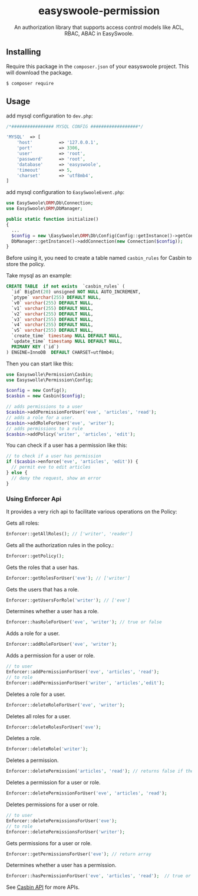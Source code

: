 <h1 align="center">easyswoole-permission</h1>
<p align="center">An authorization library that supports access control models like ACL, RBAC, ABAC in EasySwoole.</p>

## Installing

Require this package in the `composer.json` of your easyswoole project. This will download the package.

```shell
$ composer require
```

## Usage

add mysql configuration to `dev.php`:
```php
/*################ MYSQL CONFIG ##################*/

'MYSQL'  => [
    'host'          => '127.0.0.1',
    'port'          => 3306,
    'user'          => 'root',
    'password'      => 'root',
    'database'      => 'easyswoole',
    'timeout'       => 5,
    'charset'       => 'utf8mb4',
]
```

add mysql configuration to `EasySwooleEvent.php`:

```php
use EasySwoole\ORM\Db\Connection;
use EasySwoole\ORM\DbManager;

public static function initialize()
{
  ...
  $config = new \EasySwoole\ORM\Db\Config(Config::getInstance()->getConf('MYSQL'));
  DbManager::getInstance()->addConnection(new Connection($config));
}
```

Before using it, you need to create a table named `casbin_rules` for Casbin to store the policy.

Take mysql as an example:

```sql
CREATE TABLE  if not exists  `casbin_rules` (
  `id` BigInt(20) unsigned NOT NULL AUTO_INCREMENT,
  `ptype` varchar(255) DEFAULT NULL,
  `v0` varchar(255) DEFAULT NULL,
  `v1` varchar(255) DEFAULT NULL,
  `v2` varchar(255) DEFAULT NULL,
  `v3` varchar(255) DEFAULT NULL,
  `v4` varchar(255) DEFAULT NULL,
  `v5` varchar(255) DEFAULT NULL,
  `create_time` timestamp NULL DEFAULT NULL,
  `update_time` timestamp NULL DEFAULT NULL,
  PRIMARY KEY (`id`)
) ENGINE=InnoDB  DEFAULT CHARSET=utf8mb4;
```

Then you can start like this:

```php
use Easyswolle\Permission\Casbin;
use Easyswolle\Permission\Config;

$config = new Config();
$casbin = new Casbin($config);

// adds permissions to a user
$casbin->addPermissionForUser('eve', 'articles', 'read');
// adds a role for a user.
$casbin->addRoleForUser('eve', 'writer');
// adds permissions to a rule
$casbin->addPolicy('writer', 'articles', 'edit');
```

You can check if a user has a permission like this:

```php
// to check if a user has permission
if ($casbin->enforce('eve', 'articles', 'edit')) {
  // permit eve to edit articles
} else {
  // deny the request, show an error
}
```

### Using Enforcer Api

It provides a very rich api to facilitate various operations on the Policy:

Gets all roles:

```php
Enforcer::getAllRoles(); // ['writer', 'reader']
```

Gets all the authorization rules in the policy.:

```php
Enforcer::getPolicy();
```

Gets the roles that a user has.

```php
Enforcer::getRolesForUser('eve'); // ['writer']
```

Gets the users that has a role.

```php
Enforcer::getUsersForRole('writer'); // ['eve']
```

Determines whether a user has a role.

```php
Enforcer::hasRoleForUser('eve', 'writer'); // true or false
```

Adds a role for a user.

```php
Enforcer::addRoleForUser('eve', 'writer');
```

Adds a permission for a user or role.

```php
// to user
Enforcer::addPermissionForUser('eve', 'articles', 'read');
// to role
Enforcer::addPermissionForUser('writer', 'articles','edit');
```

Deletes a role for a user.

```php
Enforcer::deleteRoleForUser('eve', 'writer');
```

Deletes all roles for a user.

```php
Enforcer::deleteRolesForUser('eve');
```

Deletes a role.

```php
Enforcer::deleteRole('writer');
```

Deletes a permission.

```php
Enforcer::deletePermission('articles', 'read'); // returns false if the permission does not exist (aka not affected).
```

Deletes a permission for a user or role.

```php
Enforcer::deletePermissionForUser('eve', 'articles', 'read');
```

Deletes permissions for a user or role.

```php
// to user
Enforcer::deletePermissionsForUser('eve');
// to role
Enforcer::deletePermissionsForUser('writer');
```

Gets permissions for a user or role.

```php
Enforcer::getPermissionsForUser('eve'); // return array
```

Determines whether a user has a permission.

```php
Enforcer::hasPermissionForUser('eve', 'articles', 'read');  // true or false
```

See [Casbin API](https://casbin.org/docs/en/management-api) for more APIs.
